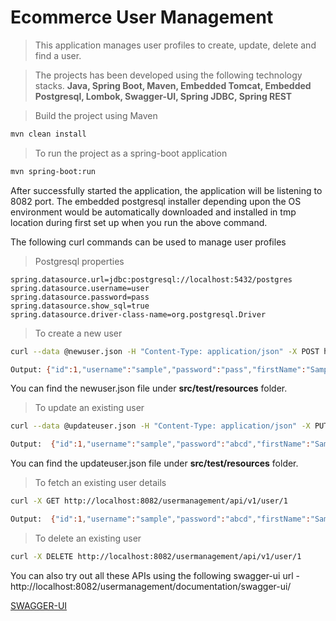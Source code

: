 # Ecommerce User Management

> This application manages user profiles to create, update, delete and find a user.

> The projects has been developed using the following technology stacks.
   **Java, Spring Boot, Maven, Embedded Tomcat, Embedded Postgresql, Lombok, Swagger-UI, Spring JDBC, Spring REST**

> Build the project using Maven

```sh
mvn clean install
```

> To run the project as a spring-boot application

```sh
mvn spring-boot:run
```

After successfully started the application, the application will be listening to 8082 port. The embedded postgresql installer depending upon the OS environment would be automatically downloaded and installed in tmp location during first set up when you run the above command.

The following curl commands can be used to manage user profiles

> Postgresql properties

```properties
spring.datasource.url=jdbc:postgresql://localhost:5432/postgres
spring.datasource.username=user
spring.datasource.password=pass
spring.datasource.show_sql=true
spring.datasource.driver-class-name=org.postgresql.Driver
```


> To create a new user

```sh
curl --data @newuser.json -H "Content-Type: application/json" -X POST http://localhost:8082/usermanagement/api/v1/user/create

Output: {"id":1,"username":"sample","password":"pass","firstName":"Sample","lastName":"Sample","email":"sample@sample.com","phone":"12345","enabled":true}
```

You can find the newuser.json file under **src/test/resources** folder.

> To update an existing user

```sh
curl --data @updateuser.json -H "Content-Type: application/json" -X PUT http://localhost:8082/usermanagement/api/v1/user/1

Output:  {"id":1,"username":"sample","password":"abcd","firstName":"Sample","lastName":"Sample","email":"sample1@sample.com","phone":"123456","enabled":true}
```

You can find the updateuser.json file under **src/test/resources** folder.

> To fetch an existing user details

```sh
curl -X GET http://localhost:8082/usermanagement/api/v1/user/1﻿

Output:  {"id":1,"username":"sample","password":"abcd","firstName":"Sample","lastName":"Sample","email":"sample1@sample.com","phone":"123456","enabled":true}
```

> To delete an existing user

```sh
curl -X DELETE http://localhost:8082/usermanagement/api/v1/user/1﻿
```

You can also try out all these APIs using the following swagger-ui url - http://localhost:8082/usermanagement/documentation/swagger-ui/

[SWAGGER-UI](http://localhost:8082/usermanagement/documentation/swagger-ui/)